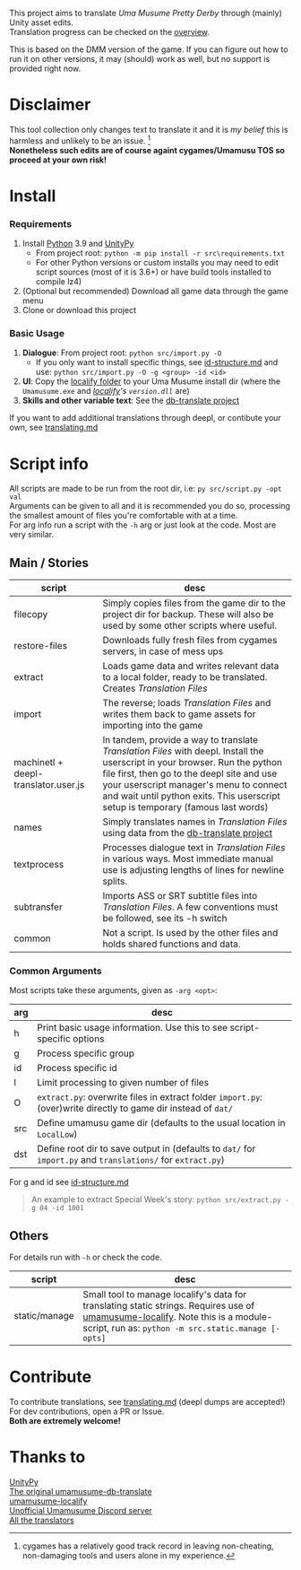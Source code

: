 This project aims to translate *Uma Musume Pretty Derby* through (mainly) Unity asset edits.  
Translation progress can be checked on the [overview][tl-progress].

This is based on the DMM version of the game. If you can figure out how to run it on other versions, it may (should) work as well, but no support is provided right now.

# Disclaimer

This tool collection only changes text to translate it and it is *my belief* this is harmless and unlikely to be an issue. [^1]  
**Nonetheless such edits are of course againt cygames/Umamusu TOS so proceed at your own risk!**

[^1]: cygames has a relatively good track record in leaving non-cheating, non-damaging tools and users alone in my experience.

# Install 

### Requirements
1. Install [Python](https://www.python.org/downloads/) 3.9 and [UnityPy][]
    - From project root: `python -m pip install -r src\requirements.txt`
    - For other Python versions or custom installs you may need to edit script sources (most of it is 3.6+) or have build tools installed to compile lz4)
1. (Optional but recommended) Download all game data through the game menu
1. Clone or download this project

### Basic Usage
1. **Dialogue**: From project root: `python src/import.py -O`
    - If you only want to install specific things, see [id-structure.md](id-structure.md) and use: `python src/import.py -O -g <group> -id <id>`
1. **UI**: Copy the [localify folder](localify) to your Uma Musume install dir (where the `Umamusume.exe` and *[localify][umamusume-localify]'s `version.dll`* are)
1. **Skills and other variable text**: See the [db-translate project]

If you want to add additional translations through deepl, or contibute your own, see [translating.md](translating.md)

# Script info

All scripts are made to be run from the root dir, i.e: `py src/script.py -opt val`  
Arguments can be given to all and it is recommended you do so, processing the smallest amount of files you're comfortable with at a time.  
For arg info run a script with the `-h` arg or just look at the code. Most are very similar.

## Main / Stories

script | desc
---|---
filecopy | Simply copies files from the game dir to the project dir for backup. These will also be used by some other scripts where useful.
restore-files | Downloads fully fresh files from cygames servers, in case of mess ups
extract | Loads game data and writes relevant data to a local folder, ready to be translated. Creates *Translation Files*
import | The reverse; loads *Translation Files* and writes them back to game assets for importing into the game
machinetl + deepl-translator.user.js | In tandem, provide a way to translate *Translation Files* with deepl. Install the userscript in your browser. Run the python file first, then go to the deepl site and use your userscript manager's menu to connect and wait until python exits. This userscript setup is temporary (famous last words)
names | Simply translates names in *Translation Files* using data from the [db-translate project][]
textprocess | Processes dialogue text in *Translation Files* in various ways. Most immediate manual use is adjusting lengths of lines for newline splits.
subtransfer | Imports ASS or SRT subtitle files into *Translation Files*. A few conventions must be followed, see its -h switch
common | Not a script. Is used by the other files and holds shared functions and data.

### Common Arguments
Most scripts take these arguments, given as `-arg <opt>`:

arg|desc
---|---
h | Print basic usage information. Use this to see script-specific options
g | Process specific group
id | Process specific id
l | Limit processing to given number of files
O | `extract.py`: overwrite files in extract folder `import.py`: (over)write directly to game dir instead of `dat/`
src | Define umamusu game dir (defaults to the usual location in `LocalLow`)
dst | Define root dir to save output in (defaults to `dat/` for `import.py` and `translations/` for `extract.py`)

For g and id see [id-structure.md](id-structure.md)

> An example to extract Special Week's story: `python src/extract.py -g 04 -id 1001`

## Others

For details run with `-h` or check the code.

script | desc
---|---
static/manage | Small tool to manage localify's data for translating static strings. Requires use of [umamusume-localify][]. Note this is a module-script, run as: `python -m src.static.manage [-opts]`

# Contribute

To contribute translations, see [translating.md](translating.md) (deepl dumps are accepted!)  
For dev contributions, open a PR or Issue.  
**Both are extremely welcome!**

# Thanks to

[UnityPy][]  
[The original umamusume-db-translate](https://github.com/FabulousCupcake/umamusume-db-translate)  
[umamusume-localify][]  
[Unofficial Umamusume Discord server](https://discord.gg/umamusume)  
[All the translators][tl-progress]

[UnityPy]: https://github.com/K0lb3/UnityPy
[umamusume-localify]: https://github.com/GEEKiDoS/umamusume-localify
[db-translate project]: https://github.com/noccu/umamusume-db-translate

[tl-progress]: tl-progress.md